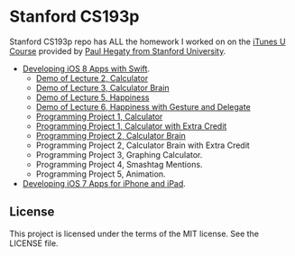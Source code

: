 # Stanford CS193p

Stanford CS193p repo has ALL the homework I worked on on the [iTunes U Course] provided by [Paul Hegaty from Stanford University]. 

  * [Developing iOS 8 Apps with Swift].
    * [Demo of Lecture 2, Calculator]
    * [Demo of Lecture 3, Calculator Brain]
    * [Demo of Lecture 5, Happiness]
    * [Demo of Lecture 6, Happiness with Gesture and Delegate]
    * [Programming Project 1, Calculator]
    * [Programming Project 1, Calculator with Extra Credit]
    * [Programming Project 2, Calculator Brain]
    * Programming Project 2, Calculator Brain with Extra Credit
    * Programming Project 3, Graphing Calculator.
    * Programming Project 4, Smashtag Mentions.
    * Programming Project 5, Animation.
  * [Developing iOS 7 Apps for iPhone and iPad].


License
----

This project is licensed under the terms of the MIT license. See the LICENSE file.

[iTunes U Course]:https://itunes.apple.com/us/institution/stanford/id384228265
[Paul Hegaty from Stanford University]:http://web.stanford.edu/class/cs193p/cgi-bin/drupal/
[Developing iOS 8 Apps with Swift]:https://itunes.apple.com/us/course/developing-ios-8-apps-swift/id961180099
[Developing iOS 7 Apps for iPhone and iPad]:https://itunes.apple.com/us/course/developing-ios-7-apps-for/id733644550
[Demo of Lecture 2, Calculator]:https://github.com/antonio081014/Stanford-CS193p/releases/tag/v2014.W.lecture2
[Demo of Lecture 3, Calculator Brain]:https://github.com/antonio081014/Stanford-CS193p/releases/tag/v2014.W.lecture3
[Programming Project 1, Calculator]:https://github.com/antonio081014/Stanford-CS193p/releases/tag/v2014.W.project1
[Demo of Lecture 5, Happiness]:https://github.com/antonio081014/Stanford-CS193p/releases/tag/v2014.W.lecture5
[Programming Project 1, Calculator with Extra Credit]:https://github.com/antonio081014/Stanford-CS193p/releases/tag/v2014.W.project1extra
[Programming Project 2, Calculator Brain]:https://github.com/antonio081014/Stanford-CS193p/releases/tag/v2014.W.project2
[Demo of Lecture 6, Happiness with Gesture and Delegate]:https://github.com/antonio081014/Stanford-CS193p/releases/tag/v2014.W.lecture6
